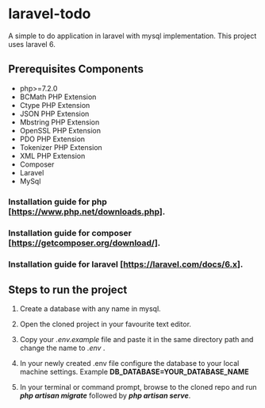 # laravel-todo

A simple to do application in laravel with mysql implementation. This project uses laravel 6.

## Prerequisites Components

- php>=7.2.0
- BCMath PHP Extension
- Ctype PHP Extension
- JSON PHP Extension
- Mbstring PHP Extension
- OpenSSL PHP Extension
- PDO PHP Extension
- Tokenizer PHP Extension
- XML PHP Extension
- Composer
- Laravel
- MySql

### Installation guide for php [https://www.php.net/downloads.php].

### Installation guide for composer [https://getcomposer.org/download/].

### Installation guide for laravel [https://laravel.com/docs/6.x].

## Steps to run the project

1. Create a database with any name in mysql.

2. Open the cloned project in your favourite text editor.

3. Copy your *.env.example* file and paste it in the same directory path and change the name to *.env* .

4. In your newly created .env file configure the database to your local machine settings. Example **DB_DATABASE=YOUR_DATABASE_NAME**

5. In your terminal or command prompt, browse to the cloned repo and run ***php artisan migrate*** followed by ***php artisan serve***.

